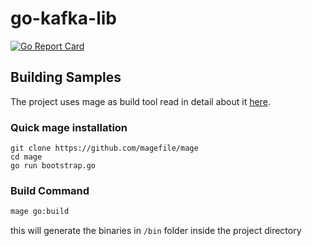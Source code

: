 # go-kafka-lib

[![Go Report Card](https://goreportcard.com/badge/github.com/SiddhantAgarwal/go-kafka-lib)](https://goreportcard.com/report/github.com/SiddhantAgarwal/go-kafka-lib)

 
## Building Samples

The project uses mage as build tool read in detail about it [here](https://magefile.org/).

### Quick mage installation
```
git clone https://github.com/magefile/mage
cd mage
go run bootstrap.go
```
### Build Command
```bash
mage go:build
```
this will generate the binaries in `/bin` folder inside the project directory